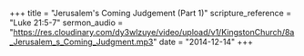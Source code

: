 +++
title = "Jerusalem's Coming Judgement (Part 1)"
scripture_reference = "Luke 21:5-7"
sermon_audio = "https://res.cloudinary.com/dy3wlzuye/video/upload/v1/KingstonChurch/8a_Jerusalem_s_Coming_Judgment.mp3"
date = "2014-12-14"
+++
